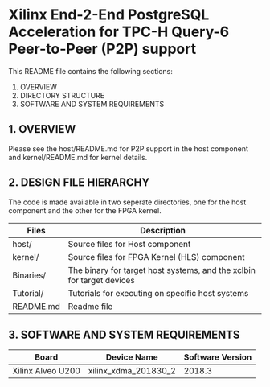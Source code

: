 Xilinx End-2-End PostgreSQL Acceleration for TPC-H Query-6
Peer-to-Peer (P2P) support
==========================================================

This README file contains the following sections:
  1. OVERVIEW
  2. DIRECTORY STRUCTURE
  3. SOFTWARE AND SYSTEM REQUIREMENTS

## 1. OVERVIEW
Please see the host/README.md for P2P support in the host component
and kernel/README.md for kernel details.


## 2. DESIGN FILE HIERARCHY
The code is made available in two seperate directories, one for the host component and the other for the FPGA kernel.

Files           | Description
----------------|----------------------------------------------------------------------------
host/           | Source files for Host component
kernel/         | Source files for FPGA Kernel (HLS) component
Binaries/       | The binary for target host systems, and the xclbin for target devices
Tutorial/       | Tutorials for executing on specific host systems
README.md       | Readme file

## 3. SOFTWARE AND SYSTEM REQUIREMENTS

|         Board       |                 Device Name               |    Software Version |
|---------------------|-------------------------------------------|-------------------------------------|
|Xilinx Alveo U200   | xilinx_xdma_201830_2  |    2018.3 |

